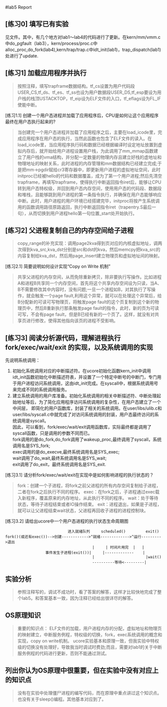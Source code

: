 #lab5 Report

## [练习0] 填写已有实验
见文件。其中，有几个地方对lab1～lab4的代码进行了更新。在kern/mm/vmm.c中do_pgfault（lab3），kern/process/proc.c中alloc_proc,do_fork(lab4),kern/trap/trap.c中idt_init(lab1)，trap_dispatch(lab1)处进行了update.

## [练习1] 加载应用程序并执行
> 按照注释，填写trapframe数据结构。tf_cs设置为用户代码段USER_CS,tf_ds、tf_es、tf_ss也设为用户数据段USER_DS,tf_esp要设为用户栈的栈顶USTACKTOP，tf_eip设为ELF文件的入口，tf_eflags设为FL_IF使能中断。

[练习1.1] 创建一个用户态进程并加载了应用程序后，CPU是如何让这个应用程序最终在用户态执行起来的?
> 当创建完一个用户态进程并加载了应用程序之后，主要在load_icode里，完成应用程序在用户态的执行，当然此函数也包含了ELF文件的读入。在load_icode里，当应用程序执行码和数据已经根据编译时设定地址放置到虚拟内存后，就开始给用户进程设置用户栈，为此调用了mm_mmap函数建立了用户栈的vma结构，并分配一定数量的物理内存且建立好栈的虚地址和物理地址的映射关系，此时进程的内存管理和mm数据结构已经建立完成;于是把mm->pgdir赋给cr3寄存器中，即更新用户进程的虚拟地址空间，此时initproc已经被hello的代码和数据覆盖，成为了第一个用户进程;然后先清空trapframe，再填写trapframe，使得执行中断返回指令iret后，能够让CPU转到用户态特权级，并回到用户态内存空间，使用用户态的代码段、数据段和堆栈，且能够跳到用户进程的第一条指令执行，并确保在用户态能够响应中断。此时，用户进程的用户环境已经搭建完毕，initproc将按产生系统调用的函数调用路径原路返回，执行中断返回指令iret（trapentry.S最后一句），从而切换到用户进程hello第一句位置_start处开始执行。

## [练习2] 父进程复制自己的内存空间给子进程
> copy_range的补充实现：调用page2kva得到页对应的内核虚拟地址，调两次得到kva_src,kva_dst分别是src和dst的kva，然后memcpy把kva_src的内容复制给kva_dst，然后用page_insert建立物理页和虚拟地址间的映射。

[练习2.1] 简要说明如何设计实现“Copy on Write 机制”
> 共享父进程的内存空间，从而免除重新拷贝，除非要执行写操作。比如进程A和进程B共享同一个内存空间，首先将这个共享内存空间设为只读，当A、B不需要修改其中内容时，没有问题;一旦一个进程如B，对其执行了写操作，就会触发一个page fault,利用这个异常，就可以在处理这个异常后，给B分配新的可读可写物理页，将触发page fault的这个页复制到这个新的物理页中，然后B重新执行那条触发page fault的指令，此时，新的页为可读可写，不会有page fault，但是B已经有新的一个页了。这样，就没有对共享页进行修改，使得其他指向该页的进程不受影响。

## [练习3] 阅读分析源代码，理解进程执行 fork/exec/wait/exit 的实现，以及系统调用的实现
先说明系统调用：</br>
1. 初始化系统调用对应的中断描述符。在ucore初始化函数kern_init中调用idt_init函数初始化中断描述符表，并设置了一个特定中断号的中断门，专门用于用户进程访问系统调用，这由idt_init完成。在syscall中，根据系统调用号来完成不同的系统调用服务。</br>
2. 建立系统调用的用户库准备。初始化系统调用的相关中断描述符、中断处理起始地址等后，为了简化应用程序访问系统调用的复杂性，在用户态建立了一个中间层， 即简化的用户函数库，封装了相关的系统调用。在user/libs/ulib.c和user/libs/syscall.c中就完成了对访问系统调用的封装，用户态最终访问的系统调用是syscall。</br>
因此，可以看到，fork/exec/wait/exit调用函数库，实际最终都是调用了syscall函数，只是调用的参数不同而已。</br>
fork调用的是do_fork,do_fork调用了wakeup_proc,最终调用了syscall，系统调用名是SYS_fork;</br>
exec调用的是do_execve,最终系统调用名是SYS_exec;</br>
wait调用了do_wait,最终系统调用名是SYS_wait;</br>
exit调用了do_exit，最终系统调用名是SYS_exit.

[练习3.1] 请分析fork/exec/wait/exit在实现中是如何影响进程的执行状态的？
> fork：创建一个子进程，将fork之前父进程的所有内存空间复制给子进程，二者在fork之后执行不同的程序。
exec：在fork之后，子进程通过exec载入新程序，覆盖原来的内存地址，从此执行不同的程序。
wait：处于等待状态，等待子进程结束或者IO操作结束。
exit：进程退出，如果是子进程，就可以让父进程结束wait状态，父进程再回收子进程的进程控制块。

[练习3.2] 请给出ucore中一个用户态进程的执行状态生命周期图
```
                            进入就绪队列     scheduled()         exit()
fork()(或还有exec())-->创建------------>^就绪------------->^运行--------->退出
                                       |     | 时间片用完  |   |                           
                  事件发生子进程(exit())|     |-------------    |
                                       |                       |wait()
                                       ----------等待<---------|        
```
   
## 实验分析
> 参照注释写的，调试不成功时，看了答案的解答，这样才比较快地完成了整个lab5。和答案基本一致，因为注释已经给出很详尽的解答。

## OS原理知识
> 重要的知识点：
ELF文件的加载，用户进程内存的分配，虚拟地址和物理页的映射建立，中断服务例程，特权级的切换，fork，exec系统调用的概念和实现，copy on write机制。
> ucore实验基本和原理一致，但我实验中特权级的切换没有处理好，导致我当时调试时费劲;而且，需要对lab1的关于中断服务例程的代码进行更新，否则不能通过测试。

## 列出你认为OS原理中很重要，但在实验中没有对应上的知识点
> 没有在实验中处理僵尸进程的编写代码，而在原理中重点讲过这个知识点。也没有关于sleep()编程。其他基本对应到了。
